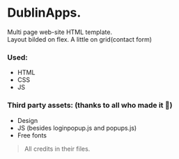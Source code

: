 # DublinApps.
Multi page web-site HTML template. \
Layout bilded on flex. A little on grid(contact form)
### Used:
 - HTML
 - CSS
 - JS
### Third party assets: (thanks to all who made it :pray:)
 - Design
 - JS (besides loginpopup.js and popups.js)
 - Free fonts
 > All credits in their files.
